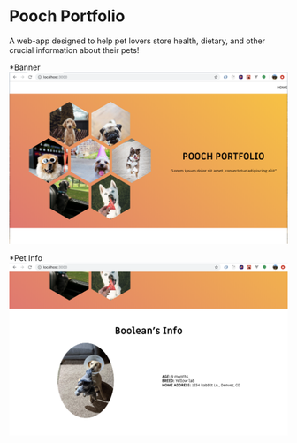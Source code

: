 # Pooch Portfolio
A web-app designed to help pet lovers store health, dietary, and other crucial information about their pets!

*Banner
![pooch-portfolio-banner-screenshot](pooch-portfolio-banner.png)

*Pet Info
![pooch-portfolio-pet-info-screenshot](pooch-portfolio-pet-details.png)
